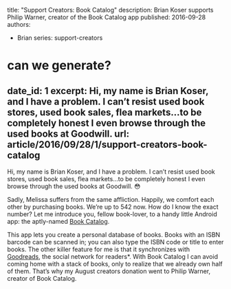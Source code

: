 title: "Support Creators: Book Catalog"
description: Brian Koser supports Philip Warner, creator of the Book Catalog app
published: 2016-09-28
authors:
  - Brian
series: support-creators

# can we generate?
date_id: 1
excerpt: Hi, my name is Brian Koser, and I have a prob­lem. I can’t re­sist used book stores, used book sales, flea mar­kets…to be com­pletely hon­est I even browse through the used books at Good­will.
url: article/2016/09/28/1/support-creators-book-catalog
---
Hi, my name is Brian Koser, and I have a problem. I can’t resist used book stores, used book sales, flea markets…to be completely honest I even browse through the used books at Goodwill. 😳

Sadly, Melissa suffers from the same affliction. Happily, we comfort each other by purchasing books. We’re up to 542 now. How do I know the exact number? Let me introduce you, fellow book-lover, to a handy little Android app: the aptly-named [Book Catalog](https://play.google.com/store/apps/details?id=com.eleybourn.bookcatalogue). 

This app lets you create a personal database of books. Books with an ISBN barcode can be scanned in; you can also type the ISBN code or title to enter books. The other killer feature for me is that it synchronizes with [Goodreads](www.goodreads.com), the social network for readers*. With Book Catalog I can avoid coming home with a stack of books, only to realize that we already own half of them. That’s why my August creators donation went to Philip Warner, creator of Book Catalog.